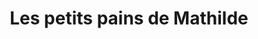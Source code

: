 ---
title: "Les petits pains de Mathilde"
url: /fontainebleau/les-petits-pains-de-mathilde/
shop: Bäckerei
---